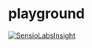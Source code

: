 # playground

[![SensioLabsInsight](https://insight.sensiolabs.com/projects/41cc74d5-66be-4cd8-9158-69b3f3248d6f/big.png)](https://insight.sensiolabs.com/projects/41cc74d5-66be-4cd8-9158-69b3f3248d6f)
